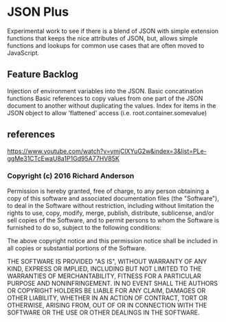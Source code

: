 # JSON Plus

Experimental work to see if there is a blend of JSON with simple extension functions that keeps
the nice attributes of JSON, but, allows simple functions and lookups for common use cases that are often moved to JavaScript.

## Feature Backlog

Injection of environment variables into the JSON.
Basic concatination functions
Basic references to copy values from one part of the JSON document to another without duplicating the values.
Index for items in the JSON object to allow 'flattened' access (i.e. root.container.somevalue)

## references

https://www.youtube.com/watch?v=ymjClXYuG2w&index=3&list=PLe-ggMe31CTcEwaU8a1P1Gd95A77HV85K

### Copyright (c) 2016 Richard Anderson

Permission is hereby granted, free of charge, to any person obtaining a
copy of this software and associated documentation files (the "Software"),
to deal in the Software without restriction, including without limitation
the rights to use, copy, modify, merge, publish, distribute, sublicense,
and/or sell copies of the Software, and to permit persons to whom the
Software is furnished to do so, subject to the following conditions:

The above copyright notice and this permission notice shall be included in
all copies or substantial portions of the Software.

THE SOFTWARE IS PROVIDED "AS IS", WITHOUT WARRANTY OF ANY KIND, EXPRESS OR
IMPLIED, INCLUDING BUT NOT LIMITED TO THE WARRANTIES OF MERCHANTABILITY,
FITNESS FOR A PARTICULAR PURPOSE AND NONINFRINGEMENT. IN NO EVENT SHALL THE
AUTHORS OR COPYRIGHT HOLDERS BE LIABLE FOR ANY CLAIM, DAMAGES OR OTHER
LIABILITY, WHETHER IN AN ACTION OF CONTRACT, TORT OR OTHERWISE, ARISING
FROM, OUT OF OR IN CONNECTION WITH THE SOFTWARE OR THE USE OR OTHER
DEALINGS IN THE SOFTWARE.
